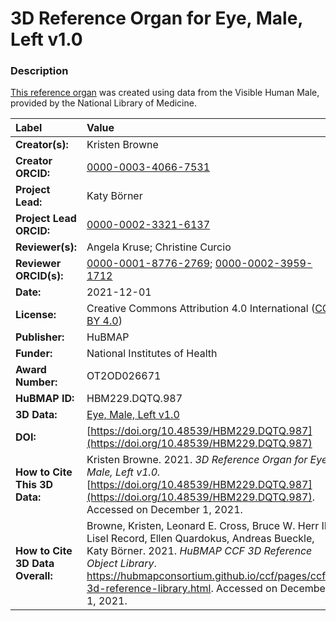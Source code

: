 # 3D Reference Organ for Eye, Male, Left v1.0

### Description
[This reference organ](https://hubmapconsortium.github.io/ccf/pages/ccf-3d-reference-library.html) was created using data from the Visible Human Male, provided by the National Library of Medicine.

| Label | Value |
| :------------- |:-------------|
| **Creator(s):** | Kristen Browne |
| **Creator ORCID:** | [0000-0003-4066-7531](https://orcid.org/0000-0003-4066-7531) |
| **Project Lead:** | Katy B&ouml;rner |
| **Project Lead ORCID:** | [0000-0002-3321-6137](https://orcid.org/0000-0002-3321-6137) |
| **Reviewer(s):** | Angela Kruse; Christine Curcio
| **Reviewer ORCID(s):** |[0000-0001-8776-2769](https://doi.org/10.5072/0000-0001-8776-2769); [0000-0002-3959-1712](https://doi.org/10.5072/0000-0002-3959-1712) |
| **Date:** | 2021-12-01 |
| **License:** | Creative Commons Attribution 4.0 International ([CC BY 4.0](https://creativecommons.org/licenses/by/4.0/)) |
| **Publisher:** | HuBMAP |
| **Funder:** | National Institutes of Health |
| **Award Number:** | OT2OD026671 |
| **HuBMAP ID:** | HBM229.DQTQ.987 |
| **3D Data:** | [Eye, Male, Left v1.0](https://hubmapconsortium.github.io/ccf-releases/v1.1/models/VH_M_Eye_L.glb) |
| **DOI:** | [https://doi.org/10.48539/HBM229.DQTQ.987](https://doi.org/10.48539/HBM229.DQTQ.987) |
| **How to Cite This 3D Data:** | Kristen Browne. 2021. *3D Reference Organ for Eye, Male, Left v1.0.* [https://doi.org/10.48539/HBM229.DQTQ.987](https://doi.org/10.48539/HBM229.DQTQ.987). Accessed on December 1, 2021. |
| **How to Cite 3D Data Overall:** | Browne, Kristen, Leonard E. Cross, Bruce W. Herr II, Lisel Record, Ellen Quardokus, Andreas Bueckle, Katy B&ouml;rner. 2021. *HuBMAP CCF 3D Reference Object Library*. https://hubmapconsortium.github.io/ccf/pages/ccf-3d-reference-library.html. Accessed on December 1, 2021. |
